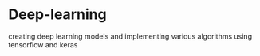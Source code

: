 # Deep-learning
creating deep learning models and implementing various algorithms using tensorflow and keras
